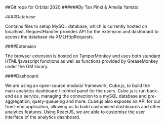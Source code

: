 ##Git repo for Orbital 2020
######By Tan Pinxi & Amelia Yamato

####Database

Contains files to setup MySQL database, which is currently hosted on localhost. RequestHandler provides API for the extension and dashboard to access the database via XMLHttpRequests. 

####Extension

The browser extension is hosted on TamperMonkey and uses both standard HTML/javascript functions as well as functions provided by GreaseMonkey under the GM library.

####Dashboard

We are using an open-source modular framework, Cube.js, to build the main analytics dashboard / control panel for the users. Cube.js is run back-end as a service, managing the connection to a mySQL database and pre-aggregation, query-queueing and more. Cube.js also exposes an API for our front-end application, allowing us to build customised dashboards and other analytics features. Using ReactJS, we are able to customise the user interface of the analytics dashboard. 

